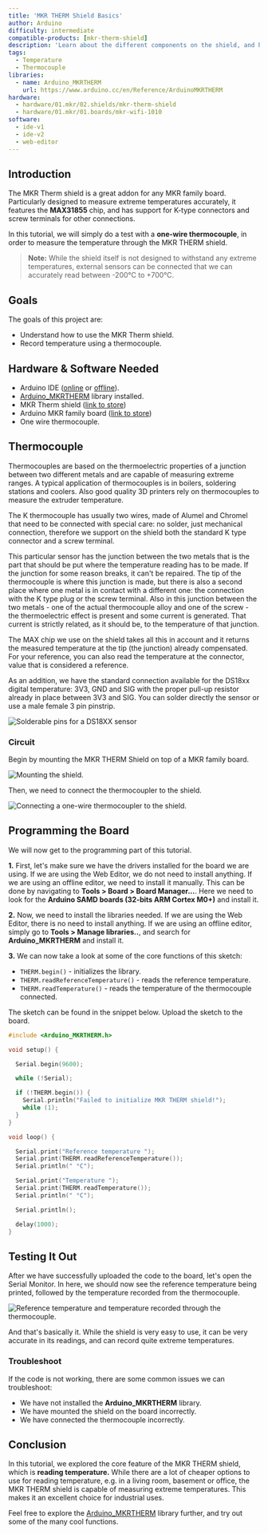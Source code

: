 ```yaml
---
title: 'MKR THERM Shield Basics'
author: Arduino
difficulty: intermediate
compatible-products: [mkr-therm-shield]
description: 'Learn about the different components on the shield, and how to record accurate temperature using a one-wire thermocouple.'
tags:
  - Temperature
  - Thermocouple
libraries: 
  - name: Arduino_MKRTHERM
    url: https://www.arduino.cc/en/Reference/ArduinoMKRTHERM
hardware:
  - hardware/01.mkr/02.shields/mkr-therm-shield
  - hardware/01.mkr/01.boards/mkr-wifi-1010
software:
  - ide-v1
  - ide-v2
  - web-editor
---
```


## Introduction 

The MKR Therm shield is a great addon for any MKR family board. Particularly designed to measure extreme temperatures accurately, it features the **MAX31855** chip, and has support for K-type connectors and screw terminals for other connections. 

In this tutorial, we will simply do a test with a **one-wire thermocouple**, in order to measure the temperature through the MKR THERM shield.


>**Note:** While the shield itself is not designed to withstand any extreme temperatures, external sensors can be connected that we can accurately read between -200°C to +700°C. 

## Goals

The goals of this project are:

- Understand how to use the MKR Therm shield.
- Record temperature using a thermocouple.

## Hardware & Software Needed

- Arduino IDE ([online](https://create.arduino.cc/) or [offline](https://www.arduino.cc/en/main/software)).
- [Arduino_MKRTHERM](https://www.arduino.cc/en/Reference/ArduinoMKRTHERM) library installed.
- MKR Therm shield ([link to store](https://store.arduino.cc/arduino-mkr-therm-shield))
- Arduino MKR family board ([link to store](https://store.arduino.cc/arduino-genuino/arduino-genuino-mkr-family))
- One wire thermocouple.

## Thermocouple

Thermocouples are based on the thermoelectric properties of a junction between two different metals and are capable of measuring extreme ranges. A typical application of thermocouples is in boilers, soldering stations and coolers. Also good quality 3D printers rely on thermocouples to measure the extruder temperature.

The K thermocouple has usually two wires, made of Alumel and Chromel that need to be connected with special care: no solder, just mechanical connection, therefore we support on the shield both the standard K type connector and a screw terminal.

This particular sensor has the junction between the two metals that is the part that should be put where the temperature reading has to be made. If the junction for some reason breaks, it can't be repaired. The tip of the thermocouple is where this junction is made, but there is also a second place where one metal is in contact with a different one: the connection with the K type plug or the screw terminal. Also in this junction between the two metals - one of the actual thermocouple alloy and one of the screw - the thermoelectric effect is present and some current is generated. That current is strictly related, as it should be, to the temperature of that junction.

The MAX chip we use on the shield takes all this in account and it returns the measured temperature at the tip (the junction) already compensated. For your reference, you can also read the temperature at the connector, value that is considered a reference.

As an addition, we have the standard connection available for the DS18xx digital temperature: 3V3, GND and SIG with the proper pull-up resistor already in place between 3V3 and SIG. You can solder directly the sensor or use a male female 3 pin pinstrip.

![Solderable pins for a DS18XX sensor](assets/highlighted_therm.png)

### Circuit

Begin by mounting the MKR THERM Shield on top of a MKR family board. 

![Mounting the shield.](assets/MKR_THERM_T1_IMG01.png)

Then, we need to connect the thermocoupler to the shield.

![Connecting a one-wire thermocoupler to the shield.](assets/MKR_THERM_T1_IMG02.png)

## Programming the Board

We will now get to the programming part of this tutorial. 

**1.** First, let's make sure we have the drivers installed for the board we are using. If we are using the Web Editor, we do not need to install anything. If we are using an offline editor, we need to install it manually. This can be done by navigating to **Tools > Board > Board Manager...**. Here we need to look for the **Arduino SAMD boards (32-bits ARM Cortex M0+)** and install it. 

**2.** Now, we need to install the libraries needed. If we are using the Web Editor, there is no need to install anything. If we are using an offline editor, simply go to **Tools > Manage libraries..**, and search for **Arduino_MKRTHERM** and install it.

**3.** We can now take a look at some of the core functions of this sketch:

- `THERM.begin()` - initializes the library.
- `THERM.readReferenceTemperature()` - reads the reference temperature.
- `THERM.readTemperature()` - reads the temperature of the thermocouple connected.

The sketch can be found in the snippet below. Upload the sketch to the board.

```cpp
#include <Arduino_MKRTHERM.h>

void setup() {

  Serial.begin(9600);

  while (!Serial);

  if (!THERM.begin()) {
    Serial.println("Failed to initialize MKR THERM shield!");
    while (1);
  }
}

void loop() {

  Serial.print("Reference temperature ");
  Serial.print(THERM.readReferenceTemperature());
  Serial.println(" °C");

  Serial.print("Temperature ");
  Serial.print(THERM.readTemperature());
  Serial.println(" °C");

  Serial.println();

  delay(1000);
}
```

## Testing It Out

After we have successfully uploaded the code to the board, let's open the Serial Monitor. In here, we should now see the reference temperature being printed, followed by the temperature recorded from the thermocouple.

![Reference temperature and temperature recorded through the thermocouple.](assets/MKR_THERM_T1_IMG03.png)

And that's basically it. While the shield is very easy to use, it can be very accurate in its readings, and can record quite extreme temperatures. 

### Troubleshoot

If the code is not working, there are some common issues we can troubleshoot:

- We have not installed the **Arduino_MKRTHERM** library.
- We have mounted the shield on the board incorrectly.
- We have connected the thermocouple incorrectly.

## Conclusion

In this tutorial, we explored the core feature of the MKR THERM shield, which is **reading temperature.** While there are a lot of cheaper options to use for reading temperature, e.g. in a living room, basement or office, the MKR THERM shield is capable of measuring extreme temperatures. This makes it an excellent choice for industrial uses. 

Feel free to explore the [Arduino_MKRTHERM](https://www.arduino.cc/en/Reference/ArduinoMKRTHERM) library further, and try out some of the many cool functions.

